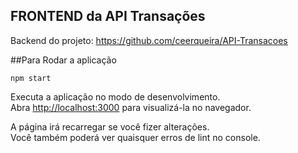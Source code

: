 ## FRONTEND da API Transações 

Backend  do projeto: https://github.com/ceerqueira/API-Transacoes

##Para Rodar a aplicação

 `npm start`

Executa a aplicação no modo de desenvolvimento.\
Abra [http://localhost:3000](http://localhost:3000) para visualizá-la no navegador.

A página irá recarregar se você fizer alterações.\
Você também poderá ver quaisquer erros de lint no console.

